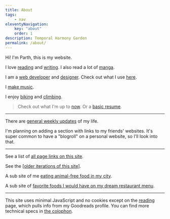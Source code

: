 ```yaml
---
title: About
tags:
    - nav
eleventyNavigation:
    key: "about"
    order: 1
description: Temporal Harmony Garden
permalink: /about/
---
```

Hi! I'm Parth, this is my website. 

I love [reading](/reading) and [writing](/writing). I also read a lot of [manga](/manga).

I am a [web developer](/code) and [designer](/design). Check out what I use [here](/uses).

I [make music](/music).

I enjoy [biking](/biking) and [climbing](/climbing).

> Check out what I'm up to [now](/now). Or a [basic resume](/resume).

---

There are [general weekly updates](/weeknotes) of my life.

I'm planning on adding a section with links to my friends' websites. It's super common to have a "blogroll" on a personal website, so I'll look into that.

---

See a list of [all page links on this site](/linklist).

See the [[older iterations of this site]](/sitearchive).

A sub site of me [eating animal-free food in my city](https://food.parth.ninja).

A sub site of [favorite foods I would have on my dream restaurant menu](https://rasoi.parth.ninja).

---

This site uses minimal JavaScript and no cookies except on the [reading](/reading) page, which pulls info from my Goodreads profile. You can find more technical specs in [the colophon](/colophon).
